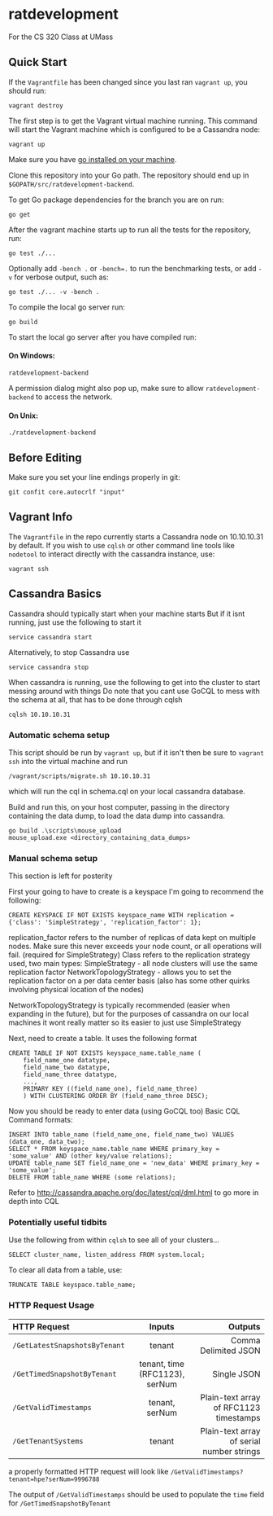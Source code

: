 # ratdevelopment

For the CS 320 Class at UMass

## Quick Start

If the `Vagrantfile` has been changed since you last ran `vagrant up`, you should run:
```
vagrant destroy
```

The first step is to get the Vagrant virtual machine running. This command will start the Vagrant machine which is configured to be a Cassandra node:
```
vagrant up
```

Make sure you have [go installed on your machine](https://golang.org/doc/install).

Clone this repository into your Go path. The repository should end up in `$GOPATH/src/ratdevelopment-backend`.

To get Go package dependencies for the branch you are on run:
```
go get
```

After the vagrant machine starts up to run all the tests for the repository, run:
```
go test ./...
```

Optionally add `-bench .` or `-bench=.` to run the benchmarking tests, or add `-v` for verbose output, such as:
```
go test ./... -v -bench .
```

To compile the local go server run:
```
go build
```

To start the local go server after you have compiled run:
#### On Windows:
```
ratdevelopment-backend
```
A permission dialog might also pop up, make sure to allow `ratdevelopment-backend` to access the network.

#### On Unix:
```
./ratdevelopment-backend
```

## Before Editing
Make sure you set your line endings properly in git:
```
git confit core.autocrlf "input"
```

## Vagrant Info
The `Vagrantfile` in the repo currently starts a Cassandra node on 10.10.10.31 by default.
If you wish to use `cqlsh` or other command line tools like `nodetool` to interact directly with the cassandra instance, use:
```
vagrant ssh
```

## Cassandra Basics

Cassandra should typically start when your machine starts
But if it isnt running, just use the following to start it
```
service cassandra start
```

Alternatively, to stop Cassandra use
```
service cassandra stop
```

When cassandra is running, use the following to get into the cluster to start messing around with things
Do note that you cant use GoCQL to mess with the schema at all, that has to be done through cqlsh
```
cqlsh 10.10.10.31
```

### Automatic schema setup
This script should be run by `vagrant up`,
but if it isn't then be sure to `vagrant ssh` into the virtual machine and run
```
/vagrant/scripts/migrate.sh 10.10.10.31
```
which will run the cql in schema.cql on your local cassandra database.

Build and run this, on your host computer, passing in the directory containing the data dump, to load the data dump into cassandra.
```
go build .\scripts\mouse_upload
mouse_upload.exe <directory_containing_data_dumps>
```

### Manual schema setup
This section is left for posterity

First your going to have to create is a keyspace
I'm going to recommend the following:
```
CREATE KEYSPACE IF NOT EXISTS keyspace_name WITH replication = {'class': 'SimpleStrategy', 'replication_factor': 1};
```
replication_factor refers to the number of replicas of data kept on multiple nodes. Make sure this never exceeds your node count, or all operations will fail. (required for SimpleStrategy)
Class refers to the replication strategy used, two main types:
SimpleStrategy - all node clusters will use the same replication factor
NetworkTopologyStrategy - allows you to set the replication factor on a per data center basis (also has some other quirks involving physical location of the nodes)

NetworkTopologyStrategy is typically recommended (easier when expanding in the future), but for the purposes of cassandra on our local machines it wont really matter so its easier to just use SimpleStrategy

Next, need to create a table. It uses the following format
```
CREATE TABLE IF NOT EXISTS keyspace_name.table_name (
    field_name_one datatype,
    field_name_two datatype,
    field_name_three datatype,
    ...,
    PRIMARY KEY ((field_name_one), field_name_three)
    ) WITH CLUSTERING ORDER BY (field_name_three DESC);
```

Now you should be ready to enter data (using GoCQL too)
Basic CQL Command formats:
```
INSERT INTO table_name (field_name_one, field_name_two) VALUES (data_one, data_two);
SELECT * FROM keyspace_name.table_name WHERE primary_key = 'some_value' AND (other key/value relations);
UPDATE table_name SET field_name_one = 'new_data' WHERE primary_key = 'some_value';
DELETE FROM table_name WHERE (some relations);
```
Refer to http://cassandra.apache.org/doc/latest/cql/dml.html to go more in depth into CQL

### Potentially useful tidbits

Use the following from within `cqlsh` to see all of your clusters...
```
SELECT cluster_name, listen_address FROM system.local;
```

To clear all data from a table, use:
```
TRUNCATE TABLE keyspace.table_name;
```

### HTTP Request Usage
| HTTP Request | Inputs | Outputs |
|:--------------|:--------:|---------:|
| `/GetLatestSnapshotsByTenant` | tenant | Comma Delimited JSON |
| `/GetTimedSnapshotByTenant` | tenant, time (RFC1123), serNum | Single JSON |
| `/GetValidTimestamps` | tenant, serNum | Plain-text array of RFC1123 timestamps |
| `/GetTenantSystems` | tenant | Plain-text array of serial number strings |

a properly formatted HTTP request will look like `/GetValidTimestamps?tenant=hpe?serNum=9996788`

The output of `/GetValidTimestamps` should be used to populate the `time` field for `/GetTimedSnapshotByTenant`
